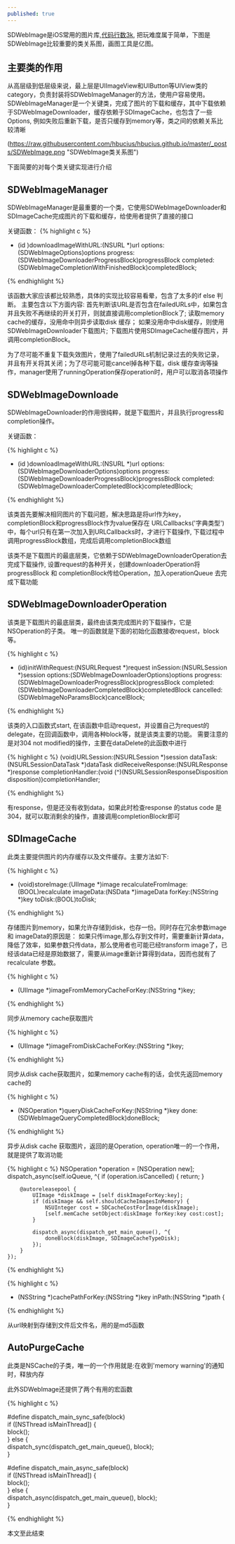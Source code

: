 ```yaml
---
published: true
---
```

SDWebImage是iOS常用的图片库,[代码行数3k][cloc], 把玩难度属于简单，下图是SDWebImage比较重要的类关系图，画图工具是亿图。

## 主要类的作用

从高层级到低层级来说，最上层是UIImageView和UIButton等UIView类的category，负责封装将SDWebImageManager的方法，使用户容易使用。SDWebImageManager是一个关键类，完成了图片的下载和缓存，其中下载依赖于SDWebImageDownloader，缓存依赖于SDImageCache，也包含了一些Options, 例如失败后重新下载，是否只缓存到memory等，类之间的依赖关系比较清晰

(https://raw.githubusercontent.com/hbucius/hbucius.github.io/master/_posts/SDWebImage.png "SDWebImage类关系图")

下面简要的对每个类关键实现进行介绍

## SDWebImageManager

SDWebImageManager是最重要的一个类，它使用SDWebImageDownloader和SDImageCache完成图片的下载和缓存，给使用者提供了直接的接口

关键函数：
{% highlight c %}

- (id <SDWebImageOperation>)downloadImageWithURL:(NSURL *)url
                                         options:(SDWebImageOptions)options
                                        progress:(SDWebImageDownloaderProgressBlock)progressBlock
                                       completed:(SDWebImageCompletionWithFinishedBlock)completedBlock;

{% endhighlight %}

该函数大家应该都比较熟悉，具体的实现比较容易看晕，包含了太多的if else 判断。 主要包含以下方面内容: 首先判断该URL是否包含在failedURLs中，如果包含并且失败不再继续的开关打开，则就直接调用completionBlock了; 读取memory cache的缓存，没用命中则异步读取disk 缓存； 如果没用命中disk缓存，则使用SDWebImageDownloader下载图片; 下载图片使用SDImageCache缓存图片，并调用completionBlock。

为了尽可能不重复下载失效图片，使用了failedURLs机制记录过去的失败记录，并且有开关将其关闭；为了尽可能可能cancel掉各种下载，disk 缓存查询等操作，manager使用了runningOperation保存operation时，用户可以取消各项操作

## SDWebImageDownloade

SDWebImageDownloader的作用很纯粹，就是下载图片，并且执行progress和 completion操作。

关键函数：

{% highlight c %}

- (id <SDWebImageOperation>)downloadImageWithURL:(NSURL *)url
                                         options:(SDWebImageDownloaderOptions)options
                                        progress:(SDWebImageDownloaderProgressBlock)progressBlock
                                       completed:(SDWebImageDownloaderCompletedBlock)completedBlock;
                                       
 {% endhighlight %}

该类首先要解决相同图片的下载问题，解决思路是将url作为key，completionBlock和progressBlock作为value保存在
URLCallbacks('字典类型')中，每个url只有在第一次加入到URLCallbacks时，才进行下载操作, 下载过程中调用progressBlock数组，完成后调用completionBlock数组

该类不是下载图片的最底层类，它依赖于SDWebImageDownloaderOperation去完成下载操作, 设置request的各种开关，创建downloaderOperation将progressBlock 和 completionBlock传给Operation，加入operationQueue 去完成下载功能

## SDWebImageDownloaderOperation

该类是下载图片的最底层类，最终由该类完成图片的下载操作，它是NSOperation的子类。 唯一的函数就是下面的初始化函数接收request，block等。 

{% highlight c %}

- (id)initWithRequest:(NSURLRequest *)request
            inSession:(NSURLSession *)session
              options:(SDWebImageDownloaderOptions)options
             progress:(SDWebImageDownloaderProgressBlock)progressBlock
            completed:(SDWebImageDownloaderCompletedBlock)completedBlock
            cancelled:(SDWebImageNoParamsBlock)cancelBlock;

                                       
 {% endhighlight %}
 
该类的入口函数式start, 在该函数中启动request，并设置自己为request的delegate，在回调函数中，调用各种block等，就是该类主要的功能。 需要注意的是对304 not modified的操作，主要在dataDelete的此函数中进行

{% highlight c %}
 (void)URLSession:(NSURLSession *)session dataTask:(NSURLSessionDataTask *)dataTask
                                 didReceiveResponse:(NSURLResponse *)response
                                  completionHandler:(void (^)(NSURLSessionResponseDisposition disposition))completionHandler;

 {% endhighlight %}
 
有response，但是还没有收到data，如果此时检查response 的status code 是304，就可以取消剩余的操作，直接调用completionBlockr即可

## SDImageCache
此类主要提供图片的内存缓存以及文件缓存。主要方法如下:

{% highlight c %}

- (void)storeImage:(UIImage *)image recalculateFromImage:(BOOL)recalculate imageData:(NSData *)imageData forKey:(NSString *)key toDisk:(BOOL)toDisk;

{% endhighlight %}

存储图片到memory，如果允许存储到disk，也存一份。同时存在冗余参数image 和 imageData的原因是： 如果只传image,那么存到文件时，需要重新计算data，降低了效率，如果参数只传data，那么使用者也可能已经transform image了，已经该data已经是原始数据了，需要从image重新计算得到data，因而也就有了recalculate 参数。


{% highlight c %}

- (UIImage *)imageFromMemoryCacheForKey:(NSString *)key;

{% endhighlight %}

同步从memory cache获取图片

{% highlight c %}

- (UIImage *)imageFromDiskCacheForKey:(NSString *)key;

{% endhighlight %}

同步从disk cache获取图片，如果memory cache有的话，会优先返回memory cache的

{% highlight c %}

- (NSOperation *)queryDiskCacheForKey:(NSString *)key done:(SDWebImageQueryCompletedBlock)doneBlock;

{% endhighlight %}

异步从disk cache 获取图片，返回的是Operation, operation唯一的一个作用，就是提供了取消功能

{% highlight c %}
  NSOperation *operation = [NSOperation new];
    dispatch_async(self.ioQueue, ^{
        if (operation.isCancelled) {
            return;
        }

        @autoreleasepool {
            UIImage *diskImage = [self diskImageForKey:key];
            if (diskImage && self.shouldCacheImagesInMemory) {
                NSUInteger cost = SDCacheCostForImage(diskImage);
                [self.memCache setObject:diskImage forKey:key cost:cost];
            }

            dispatch_async(dispatch_get_main_queue(), ^{
                doneBlock(diskImage, SDImageCacheTypeDisk);
            });
        }
    });
{% endhighlight %}


{% highlight c %}

- (NSString *)cachePathForKey:(NSString *)key inPath:(NSString *)path {

{% endhighlight %}

从url映射到存储到文件后文件名，用的是md5函数

## AutoPurgeCache
此类是NSCache的子类，唯一的一个作用就是:在收到'memory warning'的通知时，释放内存


此外SDWebImage还提供了两个有用的宏函数

{% highlight c %}

#define dispatch_main_sync_safe(block)\
    if ([NSThread isMainThread]) {\
        block();\
    } else {\
        dispatch_sync(dispatch_get_main_queue(), block);\
    }

#define dispatch_main_async_safe(block)\
    if ([NSThread isMainThread]) {\
        block();\
    } else {\
        dispatch_async(dispatch_get_main_queue(), block);\
    }

{% endhighlight %}

本文至此结束

[cloc]:https://github.com/AlDanial/cloc